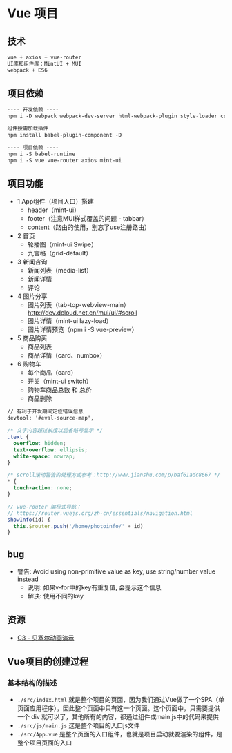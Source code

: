 # Vue 项目

## 技术

```html
vue + axios + vue-router
UI库和组件库：MintUI + MUI
webpack + ES6
```

## 项目依赖

```html
---- 开发依赖 ----
npm i -D webpack webpack-dev-server html-webpack-plugin style-loader css-loader sass-loader node-sass url-loader file-loader babel-core babel-loader babel-plugin-transform-runtime babel-preset-es2015 babel-preset-stage-0 vue-loader vue-template-compiler

组件按需加载插件
npm install babel-plugin-component -D

---- 项目依赖 ----
npm i -S babel-runtime
npm i -S vue vue-router axios mint-ui
```

## 项目功能

- 1 App组件（项目入口）搭建
  - header（mint-ui）
  - footer（注意MUI样式覆盖的问题 - tabbar）
  - content（路由的使用，别忘了use注册路由）
- 2 首页
  - 轮播图（mint-ui Swipe）
  - 九宫格（grid-default）
- 3 新闻咨询
  - 新闻列表（media-list）
  - 新闻详情
  - 评论
- 4 图片分享
  - 图片列表（tab-top-webview-main） http://dev.dcloud.net.cn/mui/ui/#scroll
  - 图片详情（mint-ui lazy-load）
  - 图片详情预览（npm i -S vue-preview）
- 5 商品购买
  - 商品列表
  - 商品详情（card、numbox）
- 6 购物车
  - 每个商品（card）
  - 开关（mint-ui switch）
  - 购物车商品总数 和 总价
  - 商品删除

```html
// 有利于开发期间定位错误信息
devtool: '#eval-source-map',
```

```css
/* 文字内容超过长度以后省略号显示 */
.text {
  overflow: hidden;
  text-overflow: ellipsis;
  white-space: nowrap;
}
```

```css
/* scroll滚动警告的处理方式参考：http://www.jianshu.com/p/baf61adc8667 */
* {
  touch-action: none;
}
```

```js
// vue-router 编程式导航：
// https://router.vuejs.org/zh-cn/essentials/navigation.html
showInfo(id) {
  this.$router.push('/home/photoinfo/' + id)
}
```

## bug

- 警告: Avoid using non-primitive value as key, use string/number value instead
  - 说明: 如果v-for中的key有重复值, 会提示这个信息
  - 解决: 使用不同的key

## 资源

- [C3 - 贝塞尔动画演示](http://cubic-bezier.com/)

## Vue项目的创建过程

### 基本结构的描述

- `./src/index.html` 就是整个项目的页面，因为我们通过Vue做了一个SPA（单页面应用程序），因此整个页面中只有这一个页面。这个页面中，只需要提供一个 div 就可以了，其他所有的内容，都通过组件或main.js中的代码来提供
- `./src/js/main.js` 这是整个项目的入口js文件
- `./src/App.vue` 是整个页面的入口组件，也就是项目启动就要渲染的组件，是整个项目页面的入口
